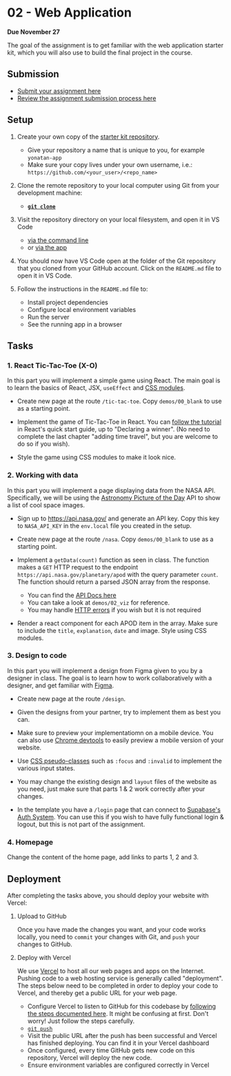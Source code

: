 # 02 - Web Application

**Due November 27**

The goal of the assignment is to get familiar with the web application starter
kit, which you will also use to build the final project in the course.

## Submission

- [Submit your assignment here](https://github.com/product-jam-2025/course/issues/8)
- [Review the assignment submission process here](https://github.com/product-jam-2025/course#assignments)

## Setup

1. Create your own copy of the
   [starter kit repository](https://github.com/product-jam-2025/starter-kit).

   - Give your repository a name that is unique to you, for example
     `yonatan-app`
   - Make sure your copy lives under your own username, i.e.:
     `https://github.com/<your_user>/<repo_name>`

2. Clone the remote repository to your local computer using Git from your
   development machine:
   - **[`git clone`](https://docs.github.com/en/repositories/creating-and-managing-repositories/cloning-a-repository)**
3. Visit the repository directory on your local filesystem, and open it in VS
   Code
   - [via the command line](https://code.visualstudio.com/docs/editor/command-line#_launching-from-command-line)
   - or [via the app](https://code.visualstudio.com/docs/introvideos/basics)
4. You should now have VS Code open at the folder of the Git repository that you
   cloned from your GitHub account. Click on the `README.md` file to open it in
   VS Code.
5. Follow the instructions in the `README.md` file to:
   - Install project dependencies
   - Configure local environment variables
   - Run the server
   - See the running app in a browser

## Tasks

### 1. React Tic-Tac-Toe (X-O)

In this part you will implement a simple game using React. The main goal is to
learn the basics of React, JSX, `useEffect` and
[CSS modules](https://nextjs.org/docs/app/building-your-application/styling).

- Create new page at the route `/tic-tac-toe`. Copy `demos/00_blank` to use as a
  starting point.

- Implement the game of Tic-Tac-Toe in React. You can
  [follow the tutorial](https://react.dev/learn/tutorial-tic-tac-toe) in React's
  quick start guide, up to "Declaring a winner". (No need to complete the last
  chapter "adding time travel", but you are welcome to do so if you wish).

- Style the game using CSS modules to make it look nice.

### 2. Working with data

In this part you will implement a page displaying data from the NASA API.
Specifically, we will be using the
[Astronomy Picture of the Day](https://apod.nasa.gov/apod/astropix.html) API to
show a list of cool space images.

- Sign up to <https://api.nasa.gov/> and generate an API key. Copy this key to
  `NASA_API_KEY` in the `env.local` file you created in the setup.

- Create new page at the route `/nasa`. Copy `demos/00_blank` to use as a
  starting point.

- Implement a `getData(count)` function as seen in class. The function makes a
  `GET` HTTP request to the endpoint `https://api.nasa.gov/planetary/apod` with
  the query parameter `count`. The function should return a parsed JSON array
  from the response.

  - You can find the
    [API Docs here](https://github.com/nasa/apod-api?tab=readme-ov-file#docs-)
  - You can take a look at `demos/02_viz` for reference.
  - You may handle
    [HTTP errors](https://developer.mozilla.org/en-US/docs/Web/HTTP/Status) if
    you wish but it is not required

- Render a react component for each APOD item in the array. Make sure to include
  the `title`, `explanation`, `date` and image. Style using CSS modules.

### 3. Design to code

In this part you will implement a design from Figma given to you by a designer
in class. The goal is to learn how to work collaboratively with a designer, and
get familiar with [Figma](https://www.figma.com/).

- Create new page at the route `/design`.

- Given the designs from your partner, try to implement them as best you can.

- Make sure to preview your implementatiomn on a mobile device. You can also use
  [Chrome devtools](https://developer.chrome.com/docs/devtools/device-mode) to
  easily preview a mobile version of your website.

- Use
  [CSS pseudo-classes](https://developer.mozilla.org/en-US/docs/Web/CSS/Pseudo-classes)
  such as `:focus` and `:invalid` to implement the various input states.

- You may change the existing design and `layout` files of the website as you
  need, just make sure that parts 1 & 2 work correctly after your changes.

- In the template you have a `/login` page that can connect to [Supabase's Auth System](https://supabase.com/docs/guides/auth).
  You can use this if you wish to have fully functional login & logout, but this is
  not part of the assignment. 

### 4. Homepage

Change the content of the home page, add links to parts 1, 2 and 3.

## Deployment

After completing the tasks above, you should deploy your website with Vercel:

1. Upload to GitHub

   Once you have made the changes you want, and your code works locally, you
   need to `commit` your changes with Git, and `push` your changes to GitHub.

2. Deploy with Vercel

   We use [Vercel](https://vercel.com) to host all our web pages and apps on the
   Internet. Pushing code to a web hosting service is generally called
   "deployment". The steps below need to be completed in order to deploy your
   code to Vercel, and thereby get a public URL for your web page.

   - Configure Vercel to listen to GitHub for this codebase by
     [following the steps documented here](https://vercel.com/docs/concepts/git#deploying-a-git-repository).
     It might be confusing at first. Don't worry! Just follow the steps
     carefully.
   - [`git push`](https://docs.github.com/en/get-started/using-git/pushing-commits-to-a-remote-repository)
   - Visit the public URL after the push has been successful and Vercel has
     finished deploying. You can find it in your Vercel dashboard
   - Once configured, every time GitHub gets new code on this repository, Vercel
     will deploy the new code.
   - Ensure environment variables are configured correctly in Vercel
